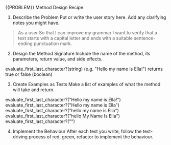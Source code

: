 {{PROBLEM}} Method Design Recipe
1. Describe the Problem
Put or write the user story here. Add any clarifying notes you might have.

> As a user
> So that I can improve my grammar
> I want to verify that a text starts with a capital letter and ends with a suitable sentence-ending punctuation mark.


2. Design the Method Signature
Include the name of the method, its parameters, return value, and side effects.

evaluate_first_last_character?(string) (e.g. "Hello my name is Ella!")
returns true or false (boolean)


3. Create Examples as Tests
Make a list of examples of what the method will take and return.

evaluate_first_last_character?("Hello my name is Ella!")
evaluate_first_last_character?("Hello my name is Ella")
evaluate_first_last_character?("hello my name is Ella")
evaluate_first_last_character?("hello My Name Is Ella")
evaluate_first_last_character?("")

4. Implement the Behaviour
After each test you write, follow the test-driving process of red, green, refactor to implement the behaviour.